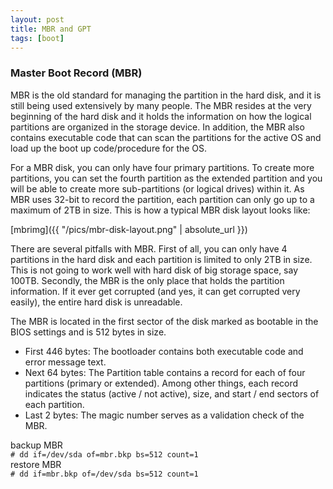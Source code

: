 ```yaml
---
layout: post
title: MBR and GPT
tags: [boot]
---
```


<H3>Master Boot Record (MBR)</H3>

MBR is the old standard for managing the partition in the hard disk, and it is still being used extensively by many people. The MBR resides at the very beginning of the hard disk and it holds the information on how the logical partitions are organized in the storage device. In addition, the MBR also contains executable code that can scan the partitions for the active OS and load up the boot up code/procedure for the OS.

For a MBR disk, you can only have four primary partitions. To create more partitions, you can set the fourth partition as the extended partition and you will be able to create more sub-partitions (or logical drives) within it. As MBR uses 32-bit to record the partition, each partition can only go up to a maximum of 2TB in size. This is how a typical MBR disk layout looks like:

[mbrimg]({{ "/pics/mbr-disk-layout.png" | absolute_url }})

There are several pitfalls with MBR. First of all, you can only have 4 partitions in the hard disk and each partition is limited to only 2TB in size. This is not going to work well with hard disk of big storage space, say 100TB. Secondly, the MBR is the only place that holds the partition information. If it ever get corrupted (and yes, it can get corrupted very easily), the entire hard disk is unreadable.

The MBR is located in the first sector of the disk marked as bootable in the BIOS settings and is 512 bytes in size.

- First 446 bytes: The bootloader contains both executable code and error message text.
- Next 64 bytes: The Partition table contains a record for each of four partitions (primary or extended). Among other things, each record indicates the status (active / not active), size, and start / end sectors of each partition.
- Last 2 bytes: The magic number serves as a validation check of the MBR.

backup MBR<br>
`# dd if=/dev/sda of=mbr.bkp bs=512 count=1`<br>
restore MBR<br>
`# dd if=mbr.bkp of=/dev/sda bs=512 count=1`<br>


